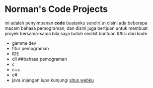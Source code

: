 # Norman's Code Projects
ini adalah penyimpanan **code** buatanku sendiri.\n
disini ada beberapa macam bahasa pemograman, dan disini juga bertjuan untuk membuat proyek bersama-sama bila saya butuh sedikit bantuan
##isi dari kode
- gamme dev
- fitur pemograman
- IDE
- dll
##bahasa pemograman
- c
- c++
- c#
- java
\njangan lupa kunjungi [situs webku](https://norman-andrianyah.github.io/id-id "Norman's GitHub Site")